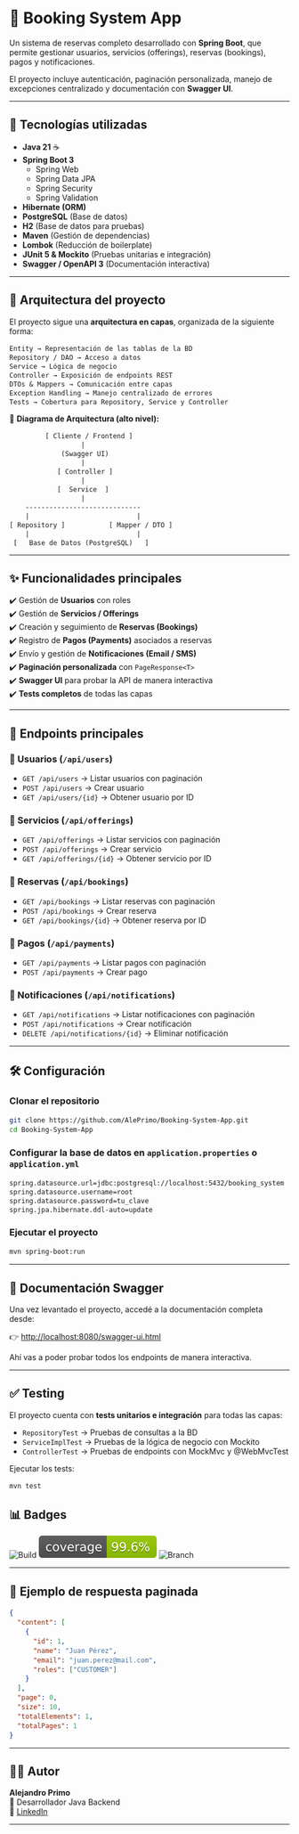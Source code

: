 # 📅 Booking System App

Un sistema de reservas completo desarrollado con **Spring Boot**, que permite gestionar usuarios, servicios (offerings), reservas (bookings), pagos y notificaciones.

El proyecto incluye autenticación, paginación personalizada, manejo de excepciones centralizado y documentación con **Swagger UI**.

---

## 🚀 Tecnologías utilizadas

- **Java 21** ☕
- **Spring Boot 3**
  - Spring Web
  - Spring Data JPA
  - Spring Security
  - Spring Validation
- **Hibernate (ORM)**
- **PostgreSQL** (Base de datos)
- **H2** (Base de datos para pruebas)
- **Maven** (Gestión de dependencias)
- **Lombok** (Reducción de boilerplate)
- **JUnit 5 & Mockito** (Pruebas unitarias e integración)
- **Swagger / OpenAPI 3** (Documentación interactiva)

---

## 📂 Arquitectura del proyecto

El proyecto sigue una **arquitectura en capas**, organizada de la siguiente forma:

```
Entity → Representación de las tablas de la BD
Repository / DAO → Acceso a datos
Service → Lógica de negocio
Controller → Exposición de endpoints REST
DTOs & Mappers → Comunicación entre capas
Exception Handling → Manejo centralizado de errores
Tests → Cobertura para Repository, Service y Controller
```

📌 **Diagrama de Arquitectura (alto nivel):**

```
         [ Cliente / Frontend ]
                  |
             (Swagger UI)
                  |
            [ Controller ]
                  |
            [  Service  ]
                  |
    -----------------------------
    |                           |
[ Repository ]           [ Mapper / DTO ]
    |                           |
 [   Base de Datos (PostgreSQL)   ]
```

---

## ✨ Funcionalidades principales

✔️ Gestión de **Usuarios** con roles  
✔️ Gestión de **Servicios / Offerings**  
✔️ Creación y seguimiento de **Reservas (Bookings)**  
✔️ Registro de **Pagos (Payments)** asociados a reservas  
✔️ Envío y gestión de **Notificaciones (Email / SMS)**  
✔️ **Paginación personalizada** con `PageResponse<T>`  
✔️ **Swagger UI** para probar la API de manera interactiva  
✔️ **Tests completos** de todas las capas  

---

## 📖 Endpoints principales

### 🔹 Usuarios (`/api/users`)
- `GET /api/users` → Listar usuarios con paginación  
- `POST /api/users` → Crear usuario  
- `GET /api/users/{id}` → Obtener usuario por ID  

### 🔹 Servicios (`/api/offerings`)
- `GET /api/offerings` → Listar servicios con paginación  
- `POST /api/offerings` → Crear servicio  
- `GET /api/offerings/{id}` → Obtener servicio por ID  

### 🔹 Reservas (`/api/bookings`)
- `GET /api/bookings` → Listar reservas con paginación  
- `POST /api/bookings` → Crear reserva  
- `GET /api/bookings/{id}` → Obtener reserva por ID  

### 🔹 Pagos (`/api/payments`)
- `GET /api/payments` → Listar pagos con paginación  
- `POST /api/payments` → Crear pago  

### 🔹 Notificaciones (`/api/notifications`)
- `GET /api/notifications` → Listar notificaciones con paginación  
- `POST /api/notifications` → Crear notificación  
- `DELETE /api/notifications/{id}` → Eliminar notificación  

---

## 🛠️ Configuración

### Clonar el repositorio

```bash
git clone https://github.com/AlePrimo/Booking-System-App.git
cd Booking-System-App
```

### Configurar la base de datos en `application.properties` o `application.yml`

```properties
spring.datasource.url=jdbc:postgresql://localhost:5432/booking_system
spring.datasource.username=root
spring.datasource.password=tu_clave
spring.jpa.hibernate.ddl-auto=update
```

### Ejecutar el proyecto

```bash
mvn spring-boot:run
```

---

## 📑 Documentación Swagger

Una vez levantado el proyecto, accedé a la documentación completa desde:  

👉 [http://localhost:8080/swagger-ui.html](http://localhost:8080/swagger-ui.html)

Ahí vas a poder probar todos los endpoints de manera interactiva.

---

## ✅ Testing

El proyecto cuenta con **tests unitarios e integración** para todas las capas:

- `RepositoryTest` → Pruebas de consultas a la BD  
- `ServiceImplTest` → Pruebas de la lógica de negocio con Mockito  
- `ControllerTest` → Pruebas de endpoints con MockMvc y @WebMvcTest  

Ejecutar los tests:

```bash
mvn test
```




## 📊 Badges

![Build](https://img.shields.io/github/actions/workflow/status/AlePrimo/Booking-System-App/ci.yml?branch=main&label=Build&logo=github&color=blue)
[![Coverage](https://raw.githubusercontent.com/AlePrimo/Booking-System-App/main/.github/badges/jacoco.svg)](https://aleprimo.github.io/Booking-System-App/)
![Branch](https://img.shields.io/badge/Branch-main-brightgreen?logo=git)





---

## 📌 Ejemplo de respuesta paginada

```json
{
  "content": [
    {
      "id": 1,
      "name": "Juan Pérez",
      "email": "juan.perez@mail.com",
      "roles": ["CUSTOMER"]
    }
  ],
  "page": 0,
  "size": 10,
  "totalElements": 1,
  "totalPages": 1
}
```

---

## 👨‍💻 Autor

**Alejandro Primo**  
📌 Desarrollador Java Backend  
🔗 [LinkedIn](https://linkedin.com)

---

